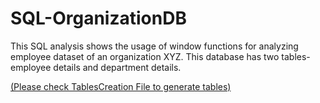# SQL-OrganizationDB

This SQL analysis shows the usage of window functions for analyzing employee 
dataset of an organization XYZ. This database has two tables- employee 
details and department details.

[(Please check TablesCreation File to generate tables)](https://github.com/Sarvagyam/SQL-OrganizationDB/blob/main/TablesCreation)

 

